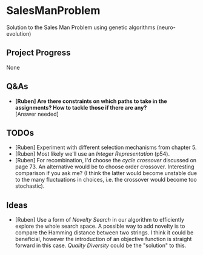 # SalesManProblem
 Solution to the Sales Man Problem using genetic algorithms (neuro-evolution)

## Project Progress

None



## Q&As

* **[Ruben] Are there constraints on which paths to take in the assignments? How to tackle those if there are any?** <br> [Answer needed]



## TODOs

* [Ruben] Experiment with different selection mechanisms from chapter 5.
* [Ruben] Most likely we'll use an *Integer Representation* (p54).
* [Ruben] For recombination, I'd choose the *cycle crossover* discussed on page 73. An alternative would be to choose order crossover. Interesting comparison if you ask me? (I think the latter would become unstable due to the many fluctuations in choices, i.e. the crossover would become too stochastic).



## Ideas

* [Ruben] Use a form of *Novelty Search* in our algorithm to efficiently explore the whole search space. A possible way to add novelty is to compare the Hamming distance between two strings. I think it could be beneficial, however the introduction of an objective function is straight forward in this case. *Quality Diversity* could be the "solution" to this. 